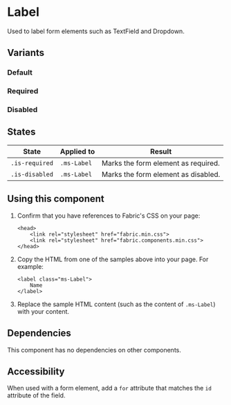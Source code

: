 # Label
Used to label form elements such as TextField and Dropdown.

## Variants

### Default
<!---
{{> LabelExample props=LabelExampleModel }}
--->

### Required
<!---
{{> LabelExampleRequired props=LabelExampleRequiredModel }}
--->

### Disabled
<!---
{{> LabelExampleDisabled props=LabelExampleDisabledModel }}
--->


## States
State | Applied to | Result
 --- | --- | ---
`.is-required` | `.ms-Label` | Marks the form element as required.
`.is-disabled` | `.ms-Label` | Marks the form element as disabled.

## Using this component
1. Confirm that you have references to Fabric's CSS on your page:
    ```
    <head>
        <link rel="stylesheet" href="fabric.min.css">
        <link rel="stylesheet" href="fabric.components.min.css">
    </head>
    ```
2. Copy the HTML from one of the samples above into your page. For example:
    ```
    <label class="ms-Label">
        Name
    </label>
    ```
3. Replace the sample HTML content (such as the content of `.ms-Label`) with your content.

## Dependencies
This component has no dependencies on other components.

## Accessibility
When used with a form element, add a `for` attribute that matches the `id` attribute of the field.
